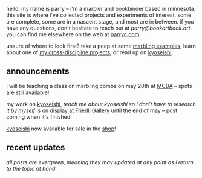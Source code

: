hello! my name is parry – i'm a marbler and bookbinder based in minnesota. this site is where i've collected projects and experiments of interest. some are complete, some are in a nascent stage, and most are in between. if you have any questions, don't hesitate to reach out at _parry@bookartbook.art_. you can find me elsewhere on the web at [parryc.com](https://parryc.com).

unsure of where to look first? take a peep at some [marbling examples](marbling-examples), learn about one of [my cross-discipline projects](a-momigami-jacket), or read up on [kyoseishi](kyoseishi). 

## announcements

<attn>i will be teaching a class on marbling combs on may 20th at [MCBA](https://www.mnbookarts.org/custom-combs-for-paper-marbling/) – spots are still available!</attn>

<attn>my work on [kyoseishi](kyoseishi), _teach me about kyoseishi so i don't have to research it by myself_ is on display at [Friedli Gallery](https://www.friedliartsgallery.com/exhibitions) until the end of may – post coming when it's finished!</attn>

<attn>[kyoseishi](kyoseishi) now available for sale in the [shop](shop)!</attn>

## recent updates

_all posts are evergreen, meaning they may updated at any point as i return to the topic at hand_

